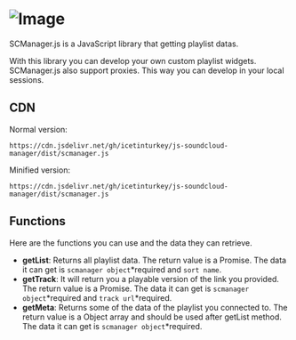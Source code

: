 # ![Image](https://download.vadi.info/scmanager0.png)

SCManager.js is a JavaScript library that getting playlist datas.

With this library you can develop your own custom playlist widgets. SCManager.js also support proxies. This way you can develop in your local sessions.

## CDN

Normal version:

```
https://cdn.jsdelivr.net/gh/icetinturkey/js-soundcloud-manager/dist/scmanager.js
```

Minified version:

```
https://cdn.jsdelivr.net/gh/icetinturkey/js-soundcloud-manager/dist/scmanager.js
```

## Functions

Here are the functions you can use and the data they can retrieve.

- **getList**: Returns all playlist data. The return value is a Promise. The data it can get is `scmanager object`\*required and `sort name`.
- **getTrack**: It will return you a playable version of the link you provided. The return value is a Promise. The data it can get is `scmanager object`\*required and `track url`\*required.
- **getMeta**: Returns some of the data of the playlist you connected to. The return value is a Object array and should be used after getList method. The data it can get is `scmanager object`\*required.
